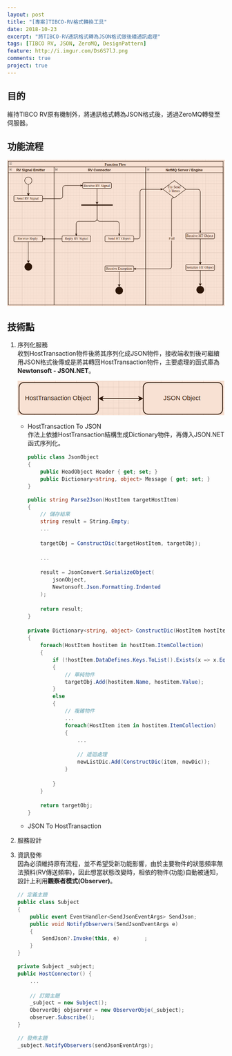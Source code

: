 ```yaml
---
layout: post
title: "[專案]TIBCO-RV格式轉換工具"
date: 2018-10-23
excerpt: "將TIBCO-RV通訊格式轉為JSON格式做後續通訊處理"
tags: [TIBCO RV, JSON, ZeroMQ, DesignPattern]
feature: http://i.imgur.com/Ds6S7lJ.png
comments: true
project: true
---   
```


## 目的   

維持TIBCO RV原有機制外，將通訊格式轉為JSON格式後，透過ZeroMQ轉發至伺服器。  

## 功能流程   

![Function Flow](https://github.com/kisekitw/kisekitw.github.io/blob/master/assets/img/1071028/FunctionFlow.png?raw=true)   

## 技術點   
1. 序列化服務  
   收到HostTransaction物件後將其序列化成JSON物件，接收端收到後可繼續用JSON格式後傳或是將其轉回HostTransaction物件，主要處理的函式庫為**Newtonsoft - JSON.NET**。

   ![Function Flow](https://github.com/kisekitw/kisekitw.github.io/blob/master/assets/img/1071028/seriaze.png?raw=true)   
   
   * HostTransaction To JSON  
      作法上依據HostTransaction結構生成Dictionary物件，再傳入JSON.NET函式序列化。  
      ``` C#
      public class JsonObject
      {
          public HeadObject Header { get; set; }
          public Dictionary<string, object> Message { get; set; }
      }
      ```
      ``` C# 
      public string Parse2Json(HostItem targetHostItem)
      {
          // 儲存結果
          string result = String.Empty;
          ...
          
          targetObj = ConstructDic(targetHostItem, targetObj);

          ...

          result = JsonConvert.SerializeObject(
              jsonObject,
              Newtonsoft.Json.Formatting.Indented
          );

          return result;
      }

      private Dictionary<string, object> ConstructDic(HostItem hostItem, Dictionary<string, object> targetObj)
      {
          foreach(HostItem hostitem in hostItem.ItemCollection)
          {
              if (!hostItem.DataDefines.Keys.ToList().Exists(x => x.Equals(hostitem.Name)))
              {
                  // 單純物件
                  targetObj.Add(hostitem.Name, hostitem.Value);
              }
              else
              {
                  // 複雜物件
                  ...
                  foreach(HostItem item in hostitem.ItemCollection)
                  {
                      ...

                      // 遞迴處理
                      newListDic.Add(ConstructDic(item, newDic));
                  }

              }
          }

          return targetObj;
      }
      ```
      
   * JSON To HostTransaction   
      

2. 服務設計
3. 資訊發佈   
   因為必須維持原有流程，並不希望受新功能影響，由於主要物件的狀態頻率無法預料(RV傳送頻率)，因此想當狀態改變時，相依的物件(功能)自動被通知，設計上利用**觀察者模式(Observer)**。  

    ``` C#
    // 定義主題
    public class Subject
    {
        public event EventHandler<SendJsonEventArgs> SendJson;
        public void NotifyObservers(SendJsonEventArgs e)
        {
            SendJson?.Invoke(this, e)        ;
        }
    }
    ```

    ``` C#
    private Subject _subject;
    public HostConnector() {
        ...  

        // 訂閱主題
        _subject = new Subject();
        OberverObj objserver = new ObserverObje(_subject);
        observer.Subscribe();
    }
    ```
    ``` C#
    // 發佈主題
    _subject.NotifyObservers(sendJsonEventArgs);

    ```



